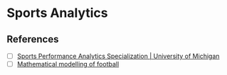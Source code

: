 # Sports Analytics

## References
- [ ] [Sports Performance Analytics Specialization | University of Michigan](https://www.coursera.org/specializations/sports-analytics)
- [ ] [Mathematical modelling of football](https://www.youtube.com/playlist?list=PLedeYskZY0vBOdQ6Uc9eZjZ2-nz1JT3R7)